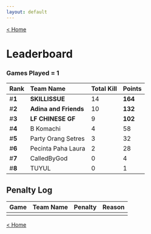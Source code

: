```yaml
---
layout: default
---
```


[< Home](./)

# **Leaderboard**

### Games Played = 1

|  Rank  | Team Name             | Total Kill | **Points** |
|:-------|:----------------------|:-----------|:-----------|
| #**1** | **SKILLISSUE** | 14 | **164** | 
| #**2** | **Adina and Friends** | 10 | **132** | 
| #**3** | **LF CHINESE GF** | 9 | **102** | 
| #**4** | B Komachi | 4 | 58 | 
| #**5** | Party Orang Setres | 3 | 32 | 
| #**6** | Pecinta Paha Laura | 2 | 28 | 
| #**7** | CalledByGod | 0 | 4 | 
| #**8** | TUYUL | 0 | 1 | 

## Penalty Log

|  Game  | Team Name | Penalty | Reason                |
|:-------|:----------|:--------|:----------------------|
|        |           |         |                       |
    
[< Home](./)
    